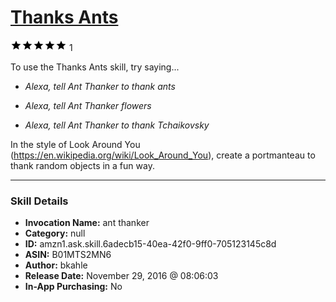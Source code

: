 # [Thanks Ants](http://alexa.amazon.com/#skills/amzn1.ask.skill.6adecb15-40ea-42f0-9ff0-705123145c8d)
![5 stars](../../images/ic_star_black_18dp_1x.png)![5 stars](../../images/ic_star_black_18dp_1x.png)![5 stars](../../images/ic_star_black_18dp_1x.png)![5 stars](../../images/ic_star_black_18dp_1x.png)![5 stars](../../images/ic_star_black_18dp_1x.png) 1

To use the Thanks Ants skill, try saying...

* *Alexa, tell Ant Thanker to thank ants*

* *Alexa, tell Ant Thanker flowers*

* *Alexa, tell Ant Thanker to thank Tchaikovsky*

In the style of Look Around You (https://en.wikipedia.org/wiki/Look_Around_You), create a portmanteau to thank random objects in a fun way.

***

### Skill Details

* **Invocation Name:** ant thanker
* **Category:** null
* **ID:** amzn1.ask.skill.6adecb15-40ea-42f0-9ff0-705123145c8d
* **ASIN:** B01MTS2MN6
* **Author:** bkahle
* **Release Date:** November 29, 2016 @ 08:06:03
* **In-App Purchasing:** No
